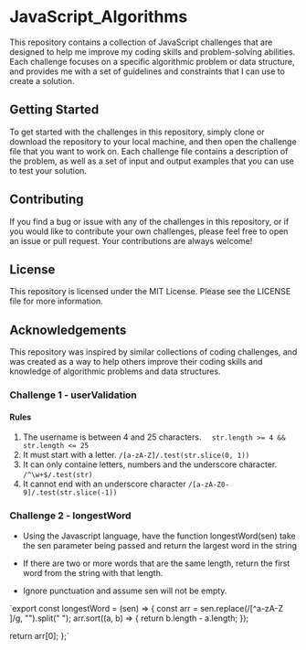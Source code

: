 # JavaScript_Algorithms

This repository contains a collection of JavaScript challenges that are designed to help me improve my coding skills and problem-solving abilities. Each challenge focuses on a specific algorithmic problem or data structure, and provides me with a set of guidelines and constraints that I can use to create a solution.

## Getting Started

To get started with the challenges in this repository, simply clone or download the repository to your local machine, and then open the challenge file that you want to work on. Each challenge file contains a description of the problem, as well as a set of input and output examples that you can use to test your solution.

## Contributing

If you find a bug or issue with any of the challenges in this repository, or if you would like to contribute your own challenges, please feel free to open an issue or pull request. Your contributions are always welcome!

## License

This repository is licensed under the MIT License. Please see the LICENSE file for more information.

## Acknowledgements

This repository was inspired by similar collections of coding challenges, and was created as a way to help others improve their coding skills and knowledge of algorithmic problems and data structures.

### Challenge 1 - userValidation

#### Rules

1. The username is between 4 and 25 characters.
   `  str.length >= 4 &&
str.length <= 25`
2. It must start with a letter.
   `/[a-zA-Z]/.test(str.slice(0, 1))`
3. It can only containe letters, numbers and the underscore character.
   `/^\w+$/.test(str) `
4. It cannot end with an underscore character
   `/[a-zA-Z0-9]/.test(str.slice(-1))`

### Challenge 2 - longestWord

- Using the Javascript language, have the function longestWord(sen) take the sen parameter being passed and return
  the largest word in the string

- If there are two or more words that are the same length, return the first word from the string with that length.

- Ignore punctuation and assume sen will not be empty.

`export const longestWord = (sen) => {
const arr = sen.replace(/[^a-zA-Z ]/g, "").split(" ");
arr.sort((a, b) => {
return b.length - a.length;
});

return arr[0];
};`
